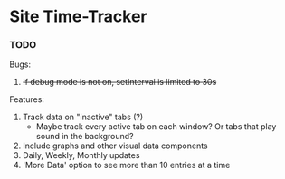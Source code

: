 # Site Time-Tracker


### TODO

Bugs:
  1. ~~If debug mode is not on, setInterval is limited to 30s~~

Features:
  1. Track data on "inactive" tabs (?)
     - Maybe track every active tab on each window? Or tabs that play sound in the background?
  2. Include graphs and other visual data components
  3. Daily, Weekly, Monthly updates
  4. 'More Data' option to see more than 10 entries at a time
